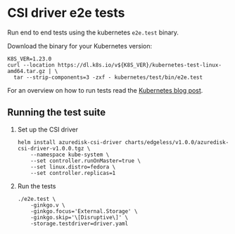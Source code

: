 # CSI driver e2e tests

Run end to end tests using the kubernetes `e2e.test` binary.

Download the binary for your Kubernetes version:
```shell
K8S_VER=1.23.0
curl --location https://dl.k8s.io/v${K8S_VER}/kubernetes-test-linux-amd64.tar.gz | \
  tar --strip-components=3 -zxf - kubernetes/test/bin/e2e.test
```

For an overview on how to run tests read the [Kubernetes blog post](https://kubernetes.io/blog/2020/01/08/testing-of-csi-drivers/#end-to-end-testing).

## Running the test suite

1. Set up the CSI driver

    ```shell
    helm install azuredisk-csi-driver charts/edgeless/v1.0.0/azuredisk-csi-driver-v1.0.0.tgz \
        --namespace kube-system \
        --set controller.runOnMaster=true \
        --set linux.distro=fedora \
        --set controller.replicas=1
    ```

1. Run the tests

    ```shell
    ./e2e.test \
        -ginkgo.v \
        -ginkgo.focus='External.Storage' \
        -ginkgo.skip='\[Disruptive\]' \
        -storage.testdriver=driver.yaml
    ```
